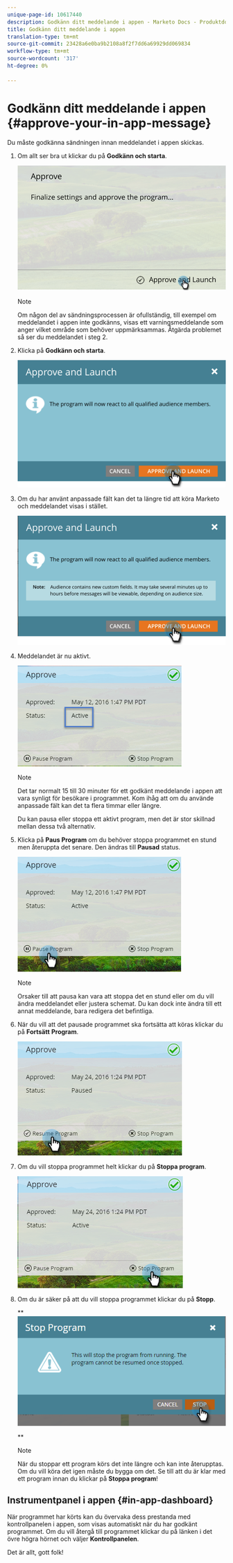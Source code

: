 ```yaml
---
unique-page-id: 10617440
description: Godkänn ditt meddelande i appen - Marketo Docs - Produktdokumentation
title: Godkänn ditt meddelande i appen
translation-type: tm+mt
source-git-commit: 23428a6e0ba9b2108a8f2f7dd6a69929dd069834
workflow-type: tm+mt
source-wordcount: '317'
ht-degree: 0%

---
```



# Godkänn ditt meddelande i appen {#approve-your-in-app-message}

Du måste godkänna sändningen innan meddelandet i appen skickas.

1. Om allt ser bra ut klickar du på **Godkänn och starta**.

   ![](assets/pasted-image-at-2016-05-31-02-08-pm-281-29.png)

   >[!NOTE]
   >
   >Om någon del av sändningsprocessen är ofullständig, till exempel om meddelandet i appen inte godkänns, visas ett varningsmeddelande som anger vilket område som behöver uppmärksammas. Åtgärda problemet så ser du meddelandet i steg 2.

1. Klicka på **Godkänn och starta**.

   ![](assets/pasted-image-at-2016-05-31-02-08-pm.png)

1. Om du har använt anpassade fält kan det ta längre tid att köra Marketo och meddelandet visas i stället.

   ![](assets/pasted-image-at-2016-05-31-02-09-pm.png)

1. Meddelandet är nu aktivt.

   ![](assets/image2016-5-12-13-3a49-3a5.png)

   >[!NOTE]
   >
   >Det tar normalt 15 till 30 minuter för ett godkänt meddelande i appen att vara synligt för besökare i programmet. Kom ihåg att om du använde anpassade fält kan det ta flera timmar eller längre.

   Du kan pausa eller stoppa ett aktivt program, men det är stor skillnad mellan dessa två alternativ.

1. Klicka på **Paus Program** om du behöver stoppa programmet en stund men återuppta det senare. Den ändras till **Pausad** status.

   ![](assets/image2016-5-12-13-3a50-3a26.png)

   >[!NOTE]
   >
   >Orsaker till att pausa kan vara att stoppa det en stund eller om du vill ändra meddelandet eller justera schemat. Du kan dock inte ändra till ett annat meddelande, bara redigera det befintliga.

1. När du vill att det pausade programmet ska fortsätta att köras klickar du på **Fortsätt** **Program**.

   ![](assets/image2016-5-24-13-3a26-3a43.png)

1. Om du vill stoppa programmet helt klickar du på **Stoppa program**.

   ![](assets/image2016-5-24-13-3a29-3a35.png)

1. Om du är säker på att du vill stoppa programmet klickar du på **Stopp**.

   ** ![](assets/image2016-5-24-13-3a31-3a22.png)

   **

   >[!NOTE]
   >
   >När du stoppar ett program körs det inte längre och kan inte återupptas. Om du vill köra det igen måste du bygga om det. Se till att du är klar med ett program innan du klickar på **Stoppa program**!

## Instrumentpanel i appen {#in-app-dashboard}

När programmet har körts kan du övervaka dess prestanda med kontrollpanelen i appen, som visas automatiskt när du har godkänt programmet. Om du vill återgå till programmet klickar du på länken i det övre högra hörnet och väljer **Kontrollpanelen**.

Det är allt, gott folk!

